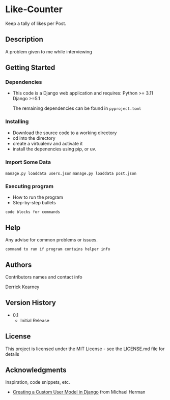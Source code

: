# Like-Counter

Keep a tally of likes per Post.

## Description

A problem given to me while interviewing

## Getting Started

### Dependencies

* This code is a Django web application and requires:
  Python >= 3.11    
  Django >=5.1    

  The remaining dependencies can be found in `pyproject.toml`
  

### Installing

* Download the source code to a working directory
* cd into the directory
* create a virtualenv and activate it
* install the depenencies using pip, or uv.


### Import Some Data
`manage.py loaddata users.json`
`manage.py loaddata post.json`


### Executing program

* How to run the program
* Step-by-step bullets
```
code blocks for commands
```

## Help

Any advise for common problems or issues.
```
command to run if program contains helper info
```

## Authors

Contributors names and contact info

Derrick Kearney  


## Version History

* 0.1
    * Initial Release

## License

This project is licensed under the MIT License - see the LICENSE.md file for details

## Acknowledgments

Inspiration, code snippets, etc.
* [Creating a Custom User Model in Django](https://testdriven.io/blog/django-custom-user-model/) from Michael Herman

